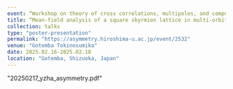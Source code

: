 ```yaml
---
event: “Workshop on theory of cross correlations, multipoles, and computational material design”
title: “Mean-field analysis of a square skyrmion lattice in multi-orbital $f$-electron systems”
collection: talks
type: "poster-presentation"
permalink: "https://asymmetry.hiroshima-u.ac.jp/event/2532"
venue: "Gotemba Tokinosumika"
date: 2025.02.16-2025.02.18
location: "Gotemba, Shizuoka, Japan"
---
```

"20250217_yzha_asymmetry.pdf"
